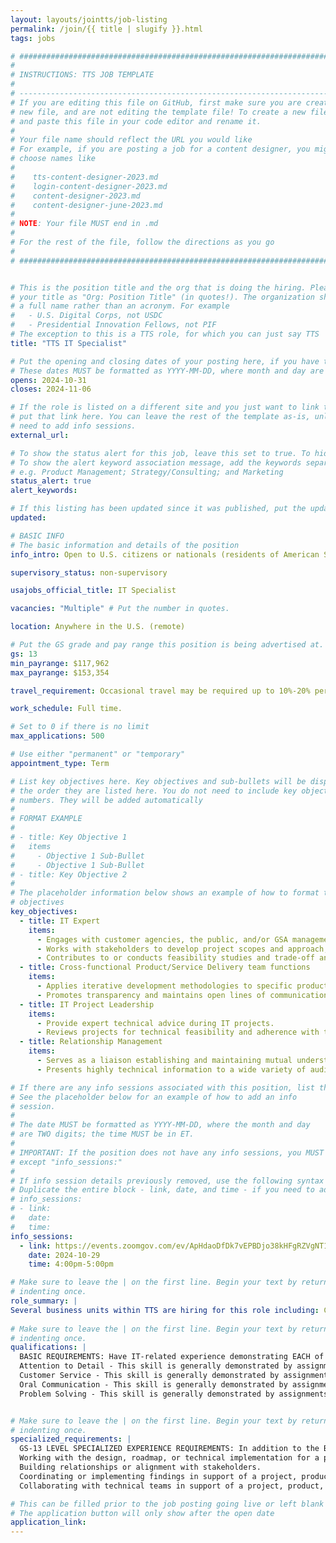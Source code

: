 ```yaml
---
layout: layouts/jointts/job-listing
permalink: /join/{{ title | slugify }}.html
tags: jobs

# ###############################################################################
#                                                                              #
# INSTRUCTIONS: TTS JOB TEMPLATE                                               #
#                                                                              #
# -----------------------------------------------------------------------------#
# If you are editing this file on GitHub, first make sure you are creating a   #
# new file, and are not editing the template file! To create a new file, copy  #
# and paste this file in your code editor and rename it.                       #
#                                                                              #
# Your file name should reflect the URL you would like                         #
# For example, if you are posting a job for a content designer, you might      #
# choose names like                                                            #
#                                                                              #
#    tts-content-designer-2023.md                                              #
#    login-content-designer-2023.md                                            #
#    content-designer-2023.md                                                  #
#    content-designer-june-2023.md                                             #
#                                                                              #
# NOTE: Your file MUST end in .md                                              #
#                                                                              #
# For the rest of the file, follow the directions as you go                    #
#                                                                              #
# ###############################################################################


# This is the position title and the org that is doing the hiring. Please format
# your title as "Org: Position Title" (in quotes!). The organization should be
# a full name rather than an acronym. For example
#   - U.S. Digital Corps, not USDC
#   - Presidential Innovation Fellows, not PIF
# The exception to this is a TTS role, for which you can just say TTS
title: "TTS IT Specialist"

# Put the opening and closing dates of your posting here, if you have them
# These dates MUST be formatted as YYYY-MM-DD, where month and day are 2-digits
opens: 2024-10-31
closes: 2024-11-06

# If the role is listed on a different site and you just want to link to it,
# put that link here. You can leave the rest of the template as-is, unless you 
# need to add info sessions.
external_url:

# To show the status alert for this job, leave this set to true. To hide it, change to false
# To show the alert keyword association message, add the keywords separated by a semi-colon
# e.g. Product Management; Strategy/Consulting; and Marketing
status_alert: true
alert_keywords:

# If this listing has been updated since it was published, put the updated date below in YYYY-MM-DD format.
updated:

# BASIC INFO
# The basic information and details of the position
info_intro: Open to U.S. citizens or nationals (residents of American Samoa and Swains Island). Subject to background check.

supervisory_status: non-supervisory

usajobs_official_title: IT Specialist

vacancies: "Multiple" # Put the number in quotes.

location: Anywhere in the U.S. (remote)

# Put the GS grade and pay range this position is being advertised at. For SES positions, set the value of gs to SES.
gs: 13
min_payrange: $117,962
max_payrange: $153,354

travel_requirement: Occasional travel may be required up to 10%-20% per year.

work_schedule: Full time.

# Set to 0 if there is no limit
max_applications: 500

# Use either "permanent" or "temporary"
appointment_type: Term

# List key objectives here. Key objectives and sub-bullets will be displayed in
# the order they are listed here. You do not need to include key objective
# numbers. They will be added automatically
#
# FORMAT EXAMPLE
# 
# - title: Key Objective 1
#   items 
#     - Objective 1 Sub-Bullet
#     - Objective 1 Sub-Bullet
# - title: Key Objective 2
#
# The placeholder information below shows an example of how to format the key
# objectives
key_objectives:
  - title: IT Expert
    items:
      - Engages with customer agencies, the public, and/or GSA management and staff to support/contribute to needs analyses to define opportunities for a new or improved business processes, solutions, practices, products, services or strategies based on customer/user needs.
      - Works with stakeholders to develop project scopes and approach, to include such functions as determining the appropriate resources (e.g., financial, personnel, IT Solutions) and monitoring solution development and performance.
      - Contributes to or conducts feasibility studies and trade-off analyses of/for IT projects, initiatives, and solutions to a variety of problems; prepares materials for business cases for the application of IT or modified products or services.
  - title: Cross-functional Product/Service Delivery team functions
    items:
      - Applies iterative development methodologies to specific products to meet different delivery needs. Contributes to the design, development, and deployment of IT solutions leveraging current and emergent IT solutions and best practices.
      - Promotes transparency and maintains open lines of communication in how decisions are made to facilitate soundness of decision-making and responsiveness to issues, problems, and needs of teams, customers, and other stakeholders.
  - title: IT Project Leadership
    items:
      - Provide expert technical advice during IT projects.
      - Reviews projects for technical feasibility and adherence with the organization's mission objectives and provides recommendations to the team and management prior to commencement of IT projects.
  - title: Relationship Management
    items:
      - Serves as a liaison establishing and maintaining mutual understanding and cooperation with program personnel within the agency to convey information regarding IT program activities, guidelines, goals, and clarifies procedures, interpret guidelines as needed.
      - Presents highly technical information to a wide variety of audiences and documents processes and procedures information presentation for use in post hoc reviews, future activities, and similar purposes.

# If there are any info sessions associated with this position, list them here
# See the placeholder below for an example of how to add an info
# session. 
# 
# The date MUST be formatted as YYYY-MM-DD, where the month and day
# are TWO digits; the time MUST be in ET.
#
# IMPORTANT: If the position does not have any info sessions, you MUST delete everything
# except "info_sessions:"
# 
# If info session details previously removed, use the following syntax to add one.  
# Duplicate the entire block - link, date, and time - if you need to add more than one session
# info_sessions:
# - link: 
#   date: 
#   time: 
info_sessions:
  - link: https://events.zoomgov.com/ev/ApHdaoDfDk7vEPBDjo38kHFgRZVgNT1hP8JoTVG4fbRxDsQhSYOB~Ap1qv-G1U12zzM0ajvI_o0KqMp7n-4B7RQ2VljM-evCEXv81BVq5MJ4MnsipLu8ZysLQuaHyo_x7p8ZTjCo3taLVng
    date: 2024-10-29
    time: 4:00pm-5:00pm

# Make sure to leave the | on the first line. Begin your text by returning to the next line and
# indenting once.
role_summary: |
Several business units within TTS are hiring for this role including: Cloud.gov, FedRAMP, and Integrated Award Environment.
  
# Make sure to leave the | on the first line. Begin your text by returning to the next line and
# indenting once.
qualifications: |
  BASIC REQUIREMENTS: Have IT-related experience demonstrating EACH of the four competencies listed below:
  Attention to Detail - This skill is generally demonstrated by assignments where the applicant ensures that activities, services, or products reflect organizational goals and objectives.
  Customer Service - This skill is generally demonstrated by assignments where the applicant confers with users to evaluate the effectiveness of, or identify the need for, computer programs or management systems.
  Oral Communication - This skill is generally demonstrated by assignments where the applicant participates or represents the organization or clients at briefings, meetings, or conferences.
  Problem Solving - This skill is generally demonstrated by assignments where the applicant evaluates the efficiency or effectiveness of organizational programs, projects, or operations.


# Make sure to leave the | on the first line. Begin your text by returning to the next line and
# indenting once.
specialized_requirements: |
  GS-13 LEVEL SPECIALIZED EXPERIENCE REQUIREMENTS: In addition to the Basic Requirements listed above, you must have one year of specialized experience equivalent to the GS-12 level in the Federal service.  Specialized experience is defined as experience:
  Working with the design, roadmap, or technical implementation for a project, product, platform, or services.
  Building relationships or alignment with stakeholders.
  Coordinating or implementing findings in support of a project, product, platform or service.
  Collaborating with technical teams in support of a project, product, platform or service.

# This can be filled prior to the job posting going live or left blank 
# The application button will only show after the open date            
application_link:
---
```

